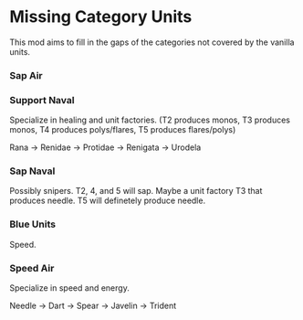 # Missing Category Units
This mod aims to fill in the gaps of the categories not covered by the vanilla units.

### Sap Air

### Support Naval
Specialize in healing and unit factories. (T2 produces monos, T3 produces monos, T4 produces polys/flares, T5 produces flares/polys)

Rana -> Renidae -> Protidae -> Renigata -> Urodela

### Sap Naval
Possibly snipers. T2, 4, and 5 will sap. Maybe a unit factory T3 that produces needle. T5 will definetely produce needle. 


### Blue Units
Speed. 


### Speed Air
Specialize in speed and energy.

Needle -> Dart -> Spear -> Javelin -> Trident
